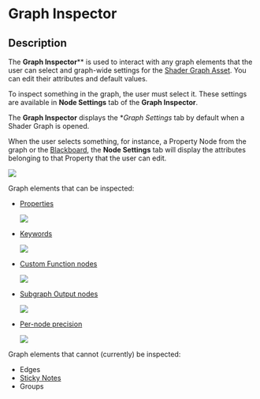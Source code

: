 # Graph Inspector

## Description
The **Graph Inspector**** is used to interact with any graph elements that the user can select and graph-wide settings for the [Shader Graph Asset](Shader-Graph-Asset.md). You can edit their attributes and default values.  

To inspect something in the graph, the user must select it. These settings are available in **Node Settings** tab of the **Graph Inspector**.

The **Graph Inspector** displays the **Graph Settings* tab by default when a Shader Graph is opened.

When the user selects something, for instance, a Property Node from the graph or the [Blackboard](Blackboard.md), the **Node Settings** tab will display the attributes belonging to that Property that the user can edit.

![](images/InternalInspectorBlackboardProperty.png) 

Graph elements that can be inspected:

- [Properties](https://docs.unity3d.com/Manual/SL-Properties.html)

    ![](images/InternalInspectorGraphProperty.png)

- [Keywords](Keywords.md)

    ![](images/keywords_enum.png)

- [Custom Function nodes](Custom-Function-Node.md)

    ![](images/Custom-Function-Node-File.png)

- [Subgraph Output nodes](Subgraph-Output-Node.md)

    ![](images/Inspector-SubgraphOutput.png)

- [Per-node precision](Precision-Types.md)

    ![](images/Inspector-PerNodePrecision.png)


Graph elements that cannot (currently) be inspected:
- Edges
- [Sticky Notes](Sticky-Notes.md)
- Groups

